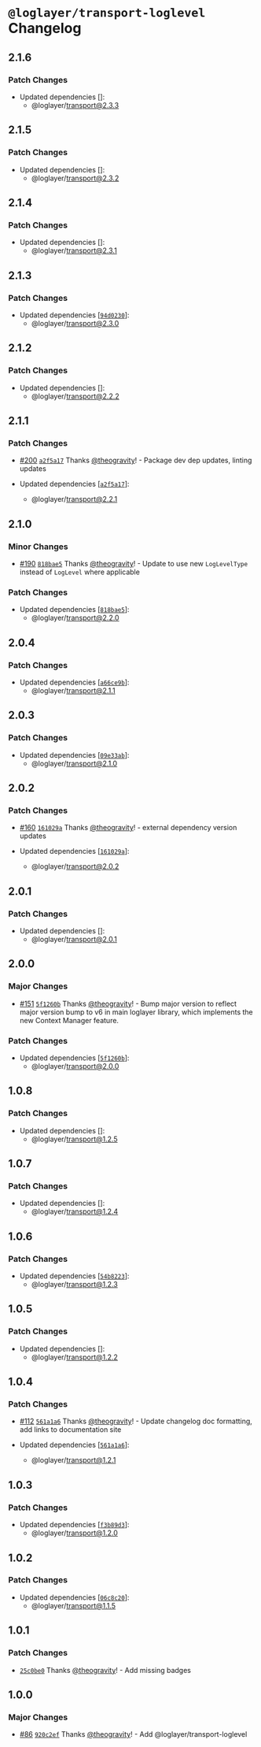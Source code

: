 # `@loglayer/transport-loglevel` Changelog

## 2.1.6

### Patch Changes

- Updated dependencies []:
  - @loglayer/transport@2.3.3

## 2.1.5

### Patch Changes

- Updated dependencies []:
  - @loglayer/transport@2.3.2

## 2.1.4

### Patch Changes

- Updated dependencies []:
  - @loglayer/transport@2.3.1

## 2.1.3

### Patch Changes

- Updated dependencies [[`94d0230`](https://github.com/loglayer/loglayer/commit/94d0230a9f18f988257b72b9220432fd8101fa60)]:
  - @loglayer/transport@2.3.0

## 2.1.2

### Patch Changes

- Updated dependencies []:
  - @loglayer/transport@2.2.2

## 2.1.1

### Patch Changes

- [#200](https://github.com/loglayer/loglayer/pull/200) [`a2f5a17`](https://github.com/loglayer/loglayer/commit/a2f5a17626279f9545c96796ca181938fe1ed905) Thanks [@theogravity](https://github.com/theogravity)! - Package dev dep updates, linting updates

- Updated dependencies [[`a2f5a17`](https://github.com/loglayer/loglayer/commit/a2f5a17626279f9545c96796ca181938fe1ed905)]:
  - @loglayer/transport@2.2.1

## 2.1.0

### Minor Changes

- [#190](https://github.com/loglayer/loglayer/pull/190) [`818bae5`](https://github.com/loglayer/loglayer/commit/818bae5efbc4212013ac41878c1e4c4f5594e19c) Thanks [@theogravity](https://github.com/theogravity)! - Update to use new `LogLevelType` instead of `LogLevel` where applicable

### Patch Changes

- Updated dependencies [[`818bae5`](https://github.com/loglayer/loglayer/commit/818bae5efbc4212013ac41878c1e4c4f5594e19c)]:
  - @loglayer/transport@2.2.0

## 2.0.4

### Patch Changes

- Updated dependencies [[`a66ce9b`](https://github.com/loglayer/loglayer/commit/a66ce9ba4f05d912576d3754fe74c5054ae8230d)]:
  - @loglayer/transport@2.1.1

## 2.0.3

### Patch Changes

- Updated dependencies [[`09e33ab`](https://github.com/loglayer/loglayer/commit/09e33ab216e35502ec9692a5ed44878a26573b1b)]:
  - @loglayer/transport@2.1.0

## 2.0.2

### Patch Changes

- [#160](https://github.com/loglayer/loglayer/pull/160) [`161029a`](https://github.com/loglayer/loglayer/commit/161029ae9d89b600ab19bf15cbd500f5358f2403) Thanks [@theogravity](https://github.com/theogravity)! - external dependency version updates

- Updated dependencies [[`161029a`](https://github.com/loglayer/loglayer/commit/161029ae9d89b600ab19bf15cbd500f5358f2403)]:
  - @loglayer/transport@2.0.2

## 2.0.1

### Patch Changes

- Updated dependencies []:
  - @loglayer/transport@2.0.1

## 2.0.0

### Major Changes

- [#151](https://github.com/loglayer/loglayer/pull/151) [`5f1260b`](https://github.com/loglayer/loglayer/commit/5f1260b5b4609b2a20093f934a0a5cc1fced8d26) Thanks [@theogravity](https://github.com/theogravity)! - Bump major version to reflect major version bump to v6 in main loglayer library, which implements the new Context Manager feature.

### Patch Changes

- Updated dependencies [[`5f1260b`](https://github.com/loglayer/loglayer/commit/5f1260b5b4609b2a20093f934a0a5cc1fced8d26)]:
  - @loglayer/transport@2.0.0

## 1.0.8

### Patch Changes

- Updated dependencies []:
  - @loglayer/transport@1.2.5

## 1.0.7

### Patch Changes

- Updated dependencies []:
  - @loglayer/transport@1.2.4

## 1.0.6

### Patch Changes

- Updated dependencies [[`54b8223`](https://github.com/loglayer/loglayer/commit/54b822362f631891cff92d8279883eee994e66cb)]:
  - @loglayer/transport@1.2.3

## 1.0.5

### Patch Changes

- Updated dependencies []:
  - @loglayer/transport@1.2.2

## 1.0.4

### Patch Changes

- [#112](https://github.com/loglayer/loglayer/pull/112) [`561a1a6`](https://github.com/loglayer/loglayer/commit/561a1a64e0f386100bcf4a01fb6375df6e6e72d5) Thanks [@theogravity](https://github.com/theogravity)! - Update changelog doc formatting, add links to documentation site

- Updated dependencies [[`561a1a6`](https://github.com/loglayer/loglayer/commit/561a1a64e0f386100bcf4a01fb6375df6e6e72d5)]:
  - @loglayer/transport@1.2.1

## 1.0.3

### Patch Changes

- Updated dependencies [[`f3b89d3`](https://github.com/loglayer/loglayer/commit/f3b89d3c77da9fe4a4f981aca334145b735d9466)]:
  - @loglayer/transport@1.2.0

## 1.0.2

### Patch Changes

- Updated dependencies [[`06c8c20`](https://github.com/loglayer/loglayer/commit/06c8c207a569d6e7e6b66cc96abed8a7365bcfac)]:
  - @loglayer/transport@1.1.5

## 1.0.1

### Patch Changes

- [`25c0be0`](https://github.com/loglayer/loglayer/commit/25c0be05d5fdc4e3729697616a2af44280870619) Thanks [@theogravity](https://github.com/theogravity)! - Add missing badges

## 1.0.0

### Major Changes

- [#86](https://github.com/loglayer/loglayer/pull/86) [`920c2ef`](https://github.com/loglayer/loglayer/commit/920c2ef269bcb1be2c00a818d92d8ea1dfb654a6) Thanks [@theogravity](https://github.com/theogravity)! - Add @loglayer/transport-loglevel
